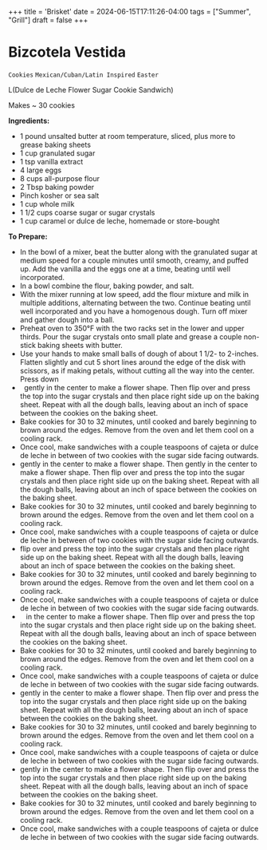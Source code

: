 +++
title = 'Brisket'
date = 2024-06-15T17:11:26-04:00
tags = ["Summer", "Grill"]
draft = false
+++
# Bizcotela Vestida

`Cookies` `Mexican/Cuban/Latin Inspired` `Easter`

L(Dulce de Leche Flower Sugar Cookie Sandwich)

Makes ~ 30 cookies

**Ingredients:**

- 1 pound unsalted butter at room temperature, sliced, plus more to grease baking sheets
- 1 cup granulated sugar
- 1 tsp vanilla extract
- 4 large eggs
- 8 cups all-purpose flour
- 2 Tbsp baking powder
- Pinch kosher or sea salt
- 1 cup whole milk
- 1 1/2 cups coarse sugar or sugar crystals
- 1 cup caramel or dulce de leche, homemade or store-bought

**To Prepare:**

- In the bowl of a mixer, beat the butter along with the granulated sugar at medium speed for a couple minutes until smooth, creamy, and puffed up. Add the vanilla and the eggs one at a time, beating until well incorporated.
- In a bowl combine the flour, baking powder, and salt.
- With the mixer running at low speed, add the flour mixture and milk in multiple additions, alternating between the two. Continue beating until well incorporated and you have a homogenous dough. Turn off mixer and gather dough into a ball.
- Preheat oven to 350°F with the two racks set in the lower and upper thirds. Pour the sugar crystals onto small plate and grease a couple non-stick baking sheets with butter.
- Use your hands to make small balls of dough of about 1 1/2- to 2-inches. Flatten slightly and cut 5 short lines around the edge of the disk with scissors, as if making petals, without cutting all the way into the center. Press down 
-   gently in the center to make a flower shape. Then flip over and press the top into the sugar crystals and then place right side up on the baking sheet. Repeat with all the dough balls, leaving about an inch of space between the cookies on the baking sheet.
- Bake cookies for 30 to 32 minutes, until cooked and barely beginning to brown around the edges. Remove from the oven and let them cool on a cooling rack.
- Once cool, make sandwiches with a couple teaspoons of cajeta or dulce de leche in between of two cookies with the sugar side facing outwards.
- gently in the center to make a flower shape. Then gently in the center to make a flower shape. Then flip over and press the top into the sugar crystals and then place right side up on the baking sheet. Repeat with all the dough balls, leaving about an inch of space between the cookies on the baking sheet.
- Bake cookies for 30 to 32 minutes, until cooked and barely beginning to brown around the edges. Remove from the oven and let them cool on a cooling rack.
- Once cool, make sandwiches with a couple teaspoons of cajeta or dulce de leche in between of two cookies with the sugar side facing outwards.
-  flip over and press the top into the sugar crystals and then place right side up on the baking sheet. Repeat with all the dough balls, leaving about an inch of space between the cookies on the baking sheet.
- Bake cookies for 30 to 32 minutes, until cooked and barely beginning to brown around the edges. Remove from the oven and let them cool on a cooling rack.
- Once cool, make sandwiches with a couple teaspoons of cajeta or dulce de leche in between of two cookies with the sugar side facing outwards.
-    in the center to make a flower shape. Then flip over and press the top into the sugar crystals and then place right side up on the baking sheet. Repeat with all the dough balls, leaving about an inch of space between the cookies on the baking sheet.
- Bake cookies for 30 to 32 minutes, until cooked and barely beginning to brown around the edges. Remove from the oven and let them cool on a cooling rack.
- Once cool, make sandwiches with a couple teaspoons of cajeta or dulce de leche in between of two cookies with the sugar side facing outwards.
- gently in the center to make a flower shape. Then flip over and press the top into the sugar crystals and then place right side up on the baking sheet. Repeat with all the dough balls, leaving about an inch of space between the cookies on the baking sheet.
- Bake cookies for 30 to 32 minutes, until cooked and barely beginning to brown around the edges. Remove from the oven and let them cool on a cooling rack.
- Once cool, make sandwiches with a couple teaspoons of cajeta or dulce de leche in between of two cookies with the sugar side facing outwards.
- gently in the center to make a flower shape. Then flip over and press the top into the sugar crystals and then place right side up on the baking sheet. Repeat with all the dough balls, leaving about an inch of space between the cookies on the baking sheet.
- Bake cookies for 30 to 32 minutes, until cooked and barely beginning to brown around the edges. Remove from the oven and let them cool on a cooling rack.
- Once cool, make sandwiches with a couple teaspoons of cajeta or dulce de leche in between of two cookies with the sugar side facing outwards.
